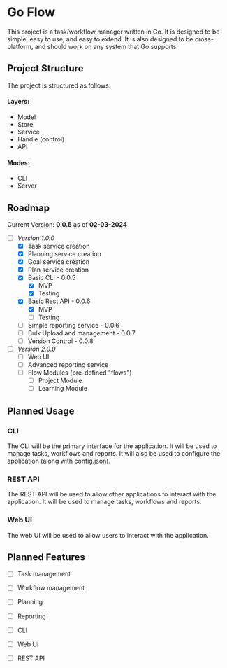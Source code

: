 # Go Flow

This project is a task/workflow manager written in Go. It is designed to be
simple, easy to use, and easy to extend. It is also designed to be
cross-platform, and should work on any system that Go supports.

## Project Structure

The project is structured as follows:
#### Layers:
- Model
- Store
- Service
- Handle (control)
- API
#### Modes:
- CLI
- Server

## Roadmap
Current Version: **0.0.5** as of **02-03-2024**
- [ ] *Version 1.0.0*
  - [x] Task service creation
  - [x] Planning service creation
  - [x] Goal service creation
  - [x] Plan service creation
  - [X] Basic CLI - 0.0.5
    - [X] MVP
    - [X] Testing
  - [X] Basic Rest API - 0.0.6
    - [X] MVP
    - [ ] Testing
  - [ ] Simple reporting service - 0.0.6
  - [ ] Bulk Upload and management - 0.0.7
  - [ ] Version Control - 0.0.8
 
-[ ] *Version 2.0.0*
    - [ ] Web UI
    - [ ] Advanced reporting service
  - [ ] Flow Modules (pre-defined "flows")
    - [ ] Project Module
    - [ ] Learning Module

## Planned Usage

### CLI

The CLI will be the primary interface for the application. It will be used to
manage tasks, workflows and reports.  It will also be used to configure the
application (along with config.json).

### REST API

The REST API will be used to allow other applications to interact with the
application. It will be used to manage tasks, workflows and reports.

### Web UI

The web UI will be used to allow users to interact with the application.

## Planned Features
- [ ] Task management
- [ ] Workflow management
- [ ] Planning
- [ ] Reporting
- [ ] CLI
- [ ] Web UI
- [ ] REST API

